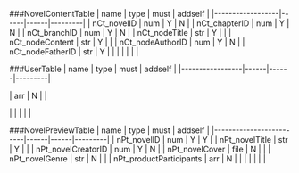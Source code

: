###NovelContentTable
|       name       | type | must | addself |
|------------------|------|------|---------|
| nCt_novelID      | num  | Y    | N       |
| nCt_chapterID    | num  | Y    | N       |
| nCt_branchID     | num  | Y    | N       |
| nCt_nodeTitle    | str  | Y    |         |
| nCt_nodeContent  | str  | Y    |         |
| nCt_nodeAuthorID | num  | Y    | N       |
| nCt_nodeFatherID | str  | Y    |         |
|                  |      |      |         |

###UserTable
|       name      | type | must | addself |
|-----------------|------|------|---------|
<!-- | Ut_userID       | num  | Y    | Y       |
| Ut_userName     | str  | Y    |         |
| Ut_userMail     | str  | Y    |         |
| Ut_userPassword | str  | Y    |         |
| Ut_userAvator   | file | N    |         |
| Ut_userProject  | arr  | N    |         |
| Ut_userLib -->      | arr  | N    |         |
|                 |      |      |         |


###NovelPreviewTable
|           name          | type | must | addself |
|-------------------------|------|------|---------|
| nPt_novelID             | num  | Y    | Y       |
| nPt_novelTitle          | str  | Y    |         |
| nPt_novelCreatorID      | num  | Y    | N       |
| nPt_novelCover          | file | N    |         |
| nPt_novelGenre          | str  | N    |         |
| nPt_productParticipants | arr  | N    |         |
|                         |      |      |         |
